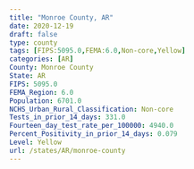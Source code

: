 ```yaml
---
title: "Monroe County, AR"
date: 2020-12-19
draft: false
type: county
tags: [FIPS:5095.0,FEMA:6.0,Non-core,Yellow]
categories: [AR]
County: Monroe County
State: AR
FIPS: 5095.0
FEMA_Region: 6.0
Population: 6701.0
NCHS_Urban_Rural_Classification: Non-core
Tests_in_prior_14_days: 331.0
Fourteen_day_test_rate_per_100000: 4940.0
Percent_Positivity_in_prior_14_days: 0.079
Level: Yellow
url: /states/AR/monroe-county
---
```



